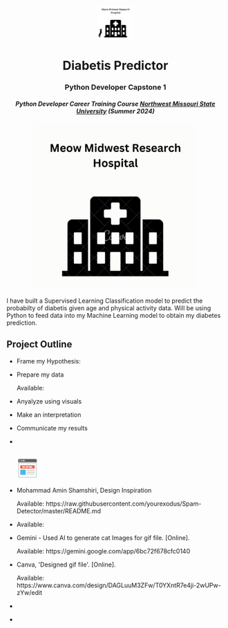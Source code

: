 <p align="center"> 
  <img src="images/Logo.PNG" alt="Logo.PNG" width="80px" height="80px">
</p>
<h1 align="center"> Diabetis Predictor </h1>
<h3 align="center"> Python Developer Capstone 1</h3>
<h5 align="center"> Python Developer Career Training Course <a href="https://www.nwmissouri.edu/pdcenter/courses/python-developer.htm">Northwest Missouri State University</a> (Summer 2024) </h5>

<p align="center"> 
<img src="gif/MeowMidwest.gif" alt="MeowMidwest" height="382px">
</p>

<p>I have built a Supervised Learning Classification model to predict the probabilty of diabetis given age and physical activity data.  Will be using Python to feed data into my Machine Learning model to obtain my diabetes prediction.</p>

<h2>Project Outline </h2>
<ul>
   
  <li><p>Frame my Hypothesis: </p>
      <p></p>
  </li>
  <li><p> Prepare my data</p>
      <p>Available:  </p>
  </li>
  <li><p>Anyalyze using visuals</p>
      <p> </p>
  </li>
  <li><p>Make an interpretation</p>
      <p> </p>
  </li>
  <li><p>Communicate my results</p>
      <p> </p>
  </li>
  <li><p> </p>
      <p> </p>
  </li>
</ul>

<h2> </h2>
<ul>
  <img src="images/sites.PNG" alt="sites" height="50px"> 
  <li><p>Mohammad Amin Shamshiri, Design Inspiration </p>
      <p>Available: https://raw.githubusercontent.com/yourexodus/Spam-Detector/master/README.md</p>
  </li>
  <li><p> </p>
      <p>Available:  </p>
  </li>
  <li><p>Gemini - Used AI to generate cat Images for gif file. [Online].</p>
      <p>Available:  https://gemini.google.com/app/6bc72f678cfc0140 </p>
  </li>
  <li><p>Canva, 'Designed gif file'. [Online].</p>
      <p>Available: https://www.canva.com/design/DAGLuuM3ZFw/T0YXntR7e4ji-2wUPw-zYw/edit </p>
  </li>
  <li><p> </p>
      <p> </p>
  </li>
  <li><p> </p>
      <p> </p>
  </li>
</ul>
